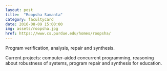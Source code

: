 ```yaml
---
layout: post
title:  "Roopsha Samanta"
category: facultycard
date: 2016-08-09 15:00:00
img: assets/roopsha.jpg
href: https://www.cs.purdue.edu/homes/roopsha/
---
```


Program verification, analysis, repair and synthesis. 

Current projects: computer-aided concurrent programming,
reasoning about robustness of systems,
program repair and synthesis for education.
